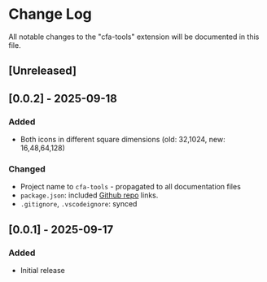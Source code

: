 # Change Log

All notable changes to the "cfa-tools" extension will be documented in this file.


## [Unreleased]


## [0.0.2] - 2025-09-18

### Added

- Both icons in different square dimensions (old: 32,1024, new: 16,48,64,128)

### Changed

- Project name to `cfa-tools` - propagated to all documentation files
- `package.json`: included [Github repo](https://github.com/The-Ahmed-Shahriar/cfa-tools#readme) links.
- `.gitignore`, `.vscodeignore`: synced


## [0.0.1] - 2025-09-17

### Added

- Initial release
